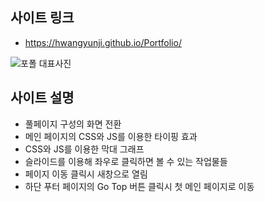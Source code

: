 ## 사이트 링크
- https://hwangyunji.github.io/Portfolio/

![포폴 대표사진](https://user-images.githubusercontent.com/105402299/187354609-6b938521-ff59-4472-97e7-2b15ea6d7533.JPG)


## 사이트 설명
- 풀페이지 구성의 화면 전환
- 메인 페이지의 CSS와 JS를 이용한 타이핑 효과
- CSS와 JS를 이용한 막대 그래프
- 슬라이드를 이용해 좌우로 클릭하면 볼 수 있는 작업물들
- 페이지 이동 클릭시 새창으로 열림
- 하단 푸터 페이지의 Go Top 버튼 클릭시 첫 메인 페이지로 이동
